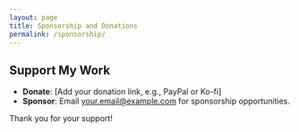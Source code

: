 ```yaml
---
layout: page
title: Sponsorship and Donations
permalink: /sponsorship/
---
```

## Support My Work

- **Donate**: [Add your donation link, e.g., PayPal or Ko-fi]
- **Sponsor**: Email [your.email@example.com](mailto:your.email@example.com) for sponsorship opportunities.

Thank you for your support!
